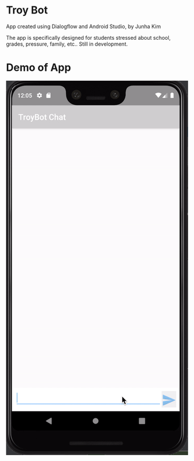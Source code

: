 # Troy Bot 
App created using Dialogflow and Android Studio, by Junha Kim

The app is specifically designed for students stressed about school, grades, pressure, family, etc.. Still in development.

# Demo of App
![](Demo01.gif)

